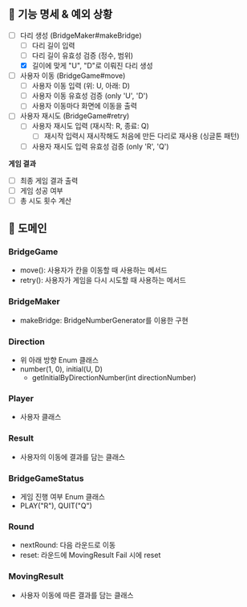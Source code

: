 ## 📝 기능 명세 & 예외 상황
- [ ] 다리 생성 (BridgeMaker#makeBridge)
  - [ ] 다리 길이 입력
  - [ ] 다리 길이 유효성 검증 (정수, 범위)
  - [x] 길이에 맞게 "U", "D"로 이뤄진 다리 생성

- [ ] 사용자 이동 (BridgeGame#move)
  - [ ] 사용자 이동 입력 (위: U, 아래: D)
  - [ ] 사용자 이동 유효성 검증 (only 'U', 'D')
  - [ ] 사용자 이동마다 화면에 이동을 출력

- [ ] 사용자 재시도 (BridgeGame#retry)
  - [ ] 사용자 재시도 입력 (재시작: R, 종료: Q)
    - [ ] 재시작 입력시 재시작해도 처음에 만든 다리로 재사용 (싱글톤 패턴)
  - [ ] 사용자 재시도 입력 유효성 검증 (only 'R', 'Q')

**게임 결과**
- [ ] 최종 게임 결과 출력
- [ ] 게임 성공 여부
- [ ] 총 시도 횟수 계산 

## 🚀 도메인

### BridgeGame
- move(): 사용자가 칸을 이동할 때 사용하는 메서드
- retry(): 사용자가 게임을 다시 시도할 때 사용하는 메서드

### BridgeMaker
- makeBridge: BridgeNumberGenerator를 이용한 구현 

### Direction
- 위 아래 방향 Enum 클래스
- number(1, 0), initial(U, D)
  - getInitialByDirectionNumber(int directionNumber)

### Player
- 사용자 클래스 

### Result
- 사용자의 이동에 결과를 담는 클래스

### BridgeGameStatus
- 게임 진행 여부 Enum 클래스
- PLAY("R"), QUIT("Q")

### Round
- nextRound: 다음 라운드로 이동
- reset: 라운드에 MovingResult Fail 시에 reset

### MovingResult
- 사용자 이동에 따른 결과를 담는 클래스
